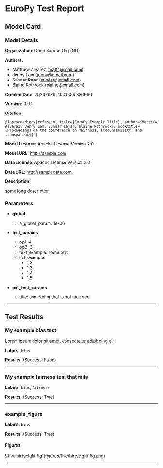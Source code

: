 # EuroPy Test Report

## Model Card

### Model Details


**Organization**: Open Source Org (NU)

**Authors**:

* Matthew Alvarez (matt@email.com)
* Jenny Lam (jenny@email.com)
* Sundar Rajar (sundar@email.com)
* Blaine Rothrock (blaine@email.com)


**Created Date**: 2020-11-15 10:20:56.836960

**Version**: 0.0.1

**Citation**: 
```
@inproceedings{reftoken, title={EuroPy Example Title}, author={Matthew Alvarez, Jenny Lam, Sundar Rajar, Blaine Rothrock}, booktitle={Proceedings of the conference on fairness, accountability, and transparency} }
```

**Model License**: Apache License Version 2.0

**Model URL**: http://sample.com

**Data License**: Apache License Version 2.0

**Data URL**: http://sampledata.com

**Description**:

some long description

### Parameters


* **global**
	* a_global_param: 1e-06
* **test_params**
	* op1: 4
	* op2: 3
	* text_example: some text
	* list_example: 
		* 1.2
		* 1.3
		* 1.4
		* 1.5

* **not_test_params**
	* title: something that is not included


___
## Test Results

### My example bias test

Lorem ipsum dolor sit amet, consectetur adipiscing elit.


**Labels**: `bias`

**Results**: (Success: False)


___
### My example fairness test that fails




**Labels**: `bias`, `fairness`

**Results**: (Success: True)


___
### example_figure




**Labels**: `bias`

**Results**: (Success: True)

#### Figures


![fivethirtyeight fig](figures/fivethirtyeight fig.png)



___


